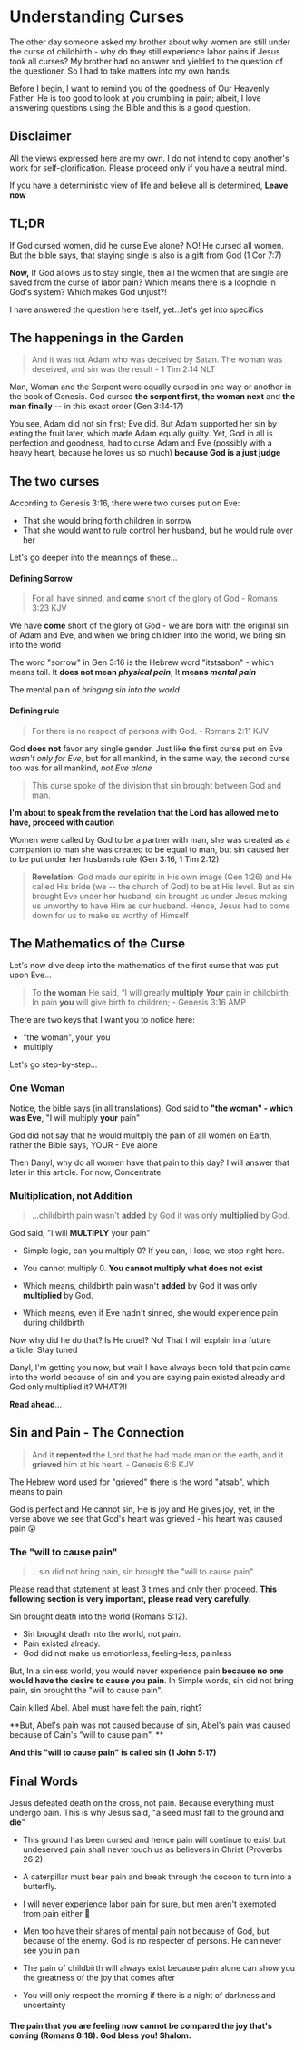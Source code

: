 # Understanding Curses

The other day someone asked my brother about why women are still under the curse of childbirth - why do they still experience labor pains if Jesus took all curses? My brother had no answer and yielded to the question of the questioner. So I had to take matters into my own hands.

Before I begin, I want to remind you of the goodness of Our Heavenly Father. He is too good to look at you crumbling in pain; albeit, I love answering questions using the Bible and this is a good question.

## Disclaimer

All the views expressed here are my own. I do not intend to copy another's work for self-glorification. Please proceed only if you have a neutral mind. 

If you have a deterministic view of life and believe all is determined, **Leave now**

## TL;DR

If God cursed women, did he curse Eve alone? NO! He cursed all women. But the bible says, that staying single is also is a gift from God (1 Cor 7:7)

**Now,** If God allows us to stay single, then all the women that are single are saved from the curse of labor pain? Which means there is a loophole in God's system? Which makes God unjust?!

I have answered the question here itself, yet...let's get into specifics 

## The happenings in the Garden

> And it was not Adam who was deceived by Satan. The woman was deceived, and sin was the result - 1 Tim 2:14 NLT

Man, Woman and the Serpent were equally cursed in one way or another in the book of Genesis. God cursed **the serpent first**, **the woman next** and **the man finally** -- in this exact order (Gen 3:14-17)

You see, Adam did not sin first; Eve did. But Adam supported her sin by eating the fruit later, which made Adam equally guilty. Yet, God in all is perfection and goodness, had to curse Adam and Eve (possibly with a heavy heart, because he loves us so much) **because God is a just judge**

## The two curses

According to Genesis 3:16, there were two curses put on Eve: 

* That she would bring forth children in sorrow
* That she would want to rule control her husband, but he would rule over her

Let's go deeper into the meanings of these...

#### Defining Sorrow

> For all have sinned, and **come** short of the glory of God - Romans 3:23 KJV

We have **come** short of the glory of God - we are born with the original sin of Adam and Eve, and when we bring children into the world, we bring sin into the world

The word "sorrow" in Gen 3:16 is the Hebrew word "itstsabon" - which means toil. It **does not mean *physical pain***, It **means *mental pain***

The mental pain of *bringing sin into the world* 

#### Defining rule

> For there is no respect of persons with God. - Romans 2:11 KJV

God **does not** favor any single gender. Just like the first curse put on Eve *wasn't only for Eve*, but for all mankind, in the same way, the second curse too was for all mankind, *not Eve alone*

> This curse spoke of the division that sin brought between God and man.

**I'm about to speak from the revelation that the Lord has allowed me to have, proceed with caution**

Women were called by God to be a partner with man, she was created as a companion to man she was created to be equal to man, but sin caused her to be put under her husbands rule (Gen 3:16, 1 Tim 2:12)

> **Revelation:**
> God made our spirits in His own image (Gen 1:26) and He called His bride (we -- the church of God) to be at His level. But as sin brought Eve under her husband, sin brought us under Jesus making us unworthy to have Him as our husband. Hence, Jesus had to come down for us to make us worthy of Himself

## The Mathematics of the Curse

Let's now dive deep into the mathematics of the first curse that was put upon Eve...

> To **the woman** He said, “I will greatly **multiply** ***Your*** pain in childbirth;
> In pain **you** will give birth to children; - Genesis 3:16 AMP

There are two keys that I want you to notice here:

* "the woman", your, you
* multiply

Let's go step-by-step...

### One Woman

Notice, the bible says (in all translations), God said to **"the woman" - which was Eve**, "I will multiply **your** pain"

God did not say that he would multiply the pain of all women on Earth, rather the Bible says, YOUR - Eve alone

Then Danyl, why do all women have that pain to this day? I will answer that later in this article. For now, Concentrate.

### Multiplication, not Addition

> ...childbirth pain wasn't **added** by God it was only **multiplied** by God.

God said, "I will **MULTIPLY** your pain"

* Simple logic, can you multiply 0? If you can, I lose, we stop right here.

* You cannot multiply 0. **You cannot multiply what does not exist**

* Which means, childbirth pain wasn't **added** by God it was only **multiplied** by God.
* Which means, even if Eve hadn't sinned, she would experience pain during childbirth

Now why did he do that? Is He cruel? No! That I will explain in a future article. Stay tuned

Danyl, I'm getting you now, but wait I have always been told that pain came into the world because of sin and you are saying pain existed already and God only multiplied it? WHAT?!!

**Read ahead**...

## Sin and Pain - The Connection

> And it **repented** the Lord that he had made man on the earth, and it **grieved** him at his heart. - Genesis 6:6 KJV

The Hebrew word used for "grieved" there is the word "atsab", which means to pain

God is perfect and He cannot sin, He is joy and He gives joy, yet, in the verse above we see that God's heart was grieved - his heart was caused pain :astonished:

### The "will to cause pain"

> ...sin did not bring pain, sin brought the "will to cause pain"

Please read that statement at least 3 times and only then proceed. **This following section is very important, please read very carefully.**

Sin brought death into the world (Romans 5:12). 

* Sin brought death into the world, not pain. 
* Pain existed already. 
* God did not make us emotionless, feeling-less, painless

But, In a sinless world, you would never experience pain **because no one would have the desire to cause you pain**. In Simple words, sin did not bring pain, sin brought the "will to cause pain".

Cain killed Abel. Abel must have felt the pain, right? 

**But, Abel's pain was not caused because of sin, Abel's pain was caused because of Cain's "will to cause pain". **

**And this "will to cause pain" is called sin (1 John 5:17)**

## Final Words

Jesus defeated death on the cross, not pain. Because everything must undergo pain. This is why Jesus said, "a seed must fall to the ground and **die**"

* This ground has been cursed and hence pain will continue to exist but undeserved pain shall never touch us as believers in Christ (Proverbs 26:2)

* A caterpillar must bear pain and break through the cocoon to turn into a butterfly.

* I will never experience labor pain for sure, but men aren't exempted from pain either :slightly_smiling_face:
* Men too have their shares of mental pain not because of God, but because of the enemy. God is no respecter of persons. He can never see you in pain
* The pain of childbirth will always exist because pain alone can show you the greatness of the joy that comes after
* You will only respect the morning if there is a night of darkness and uncertainty

#### The pain that you are feeling now cannot be compared the joy that's coming (Romans 8:18). God bless you! Shalom.



 





